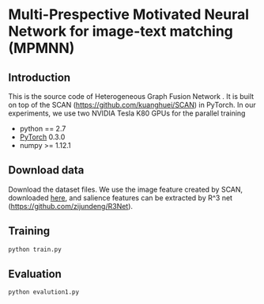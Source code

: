 # Multi-Prespective Motivated Neural Network for image-text matching (MPMNN) 


## Introduction
This is the source code of Heterogeneous Graph Fusion Network . It is built on top of the SCAN (https://github.com/kuanghuei/SCAN) in PyTorch. In our experiments, we use two NVIDIA Tesla K80 GPUs for the parallel training 
* python == 2.7
* [PyTorch](http://pytorch.org/) 0.3.0
* numpy >= 1.12.1

## Download data
Download the dataset files. We use the image feature created by SCAN, downloaded [here](https://github.com/kuanghuei/SCAN), and salience features can be extracted by  R^3 net (https://github.com/zijundeng/R3Net).

## Training

```bash
python train.py
```
## Evaluation
```bash
python evalution1.py
```



